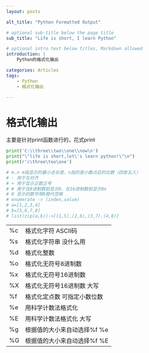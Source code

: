 ```yaml
---
layout: posts

alt_title: "Python Formatted Output"

# optional sub-title below the page title
sub_title: "Life is short, I learn Python"

# optional intro text below titles, Markdown allowed
introduction: |
    Python的格式化输出

categories: Articles
tags: 
    - Python
    - 格式化输出

---
```


# 格式化输出
主要是针对print函数进行的，花式print

```python
print('C:\\three\\two\\one\\now\n')
print("\"life is short,let\'s learn python!\"\n")
print(r'c\three\teo\one')

# m.n m指显示的最小总长度，n指的是小数点后的位数（四舍五入）
# - 用于左对齐
# + 用于显示正数正号
# # 用于在8进制数前显示0，在16进制数前显示0x
# 0 显示的数字用0替代空格
# enumerate -> (index,value)
# a=[1,2,3,4]
# b=[5,6,7,8]
# list(zip(a,b))->[(1,5),(2,6),(3,7),(4,8)]
```

|      |                             |
| ---- | --------------------------- |
| %c   | 格式化字符 ASCII码          |
| %s   | 格式化字符串 没什么用       |
| %d   | 格式化整数                  |
| %o   | 格式化无符号8进制数         |
| %x   | 格式化无符号16进制数        |
| %X   | 格式化无符号16进制数 大写   |
| %f   | 格式化定点数 可指定小数位数 |
| %e   | 用科学计数法格式化          |
| %E   | 用科学计数法格式化 大写     |
| %g   | 根据值的大小来自动选择%f %e |
| %G   | 根据值的大小来自动选择%f %E |

